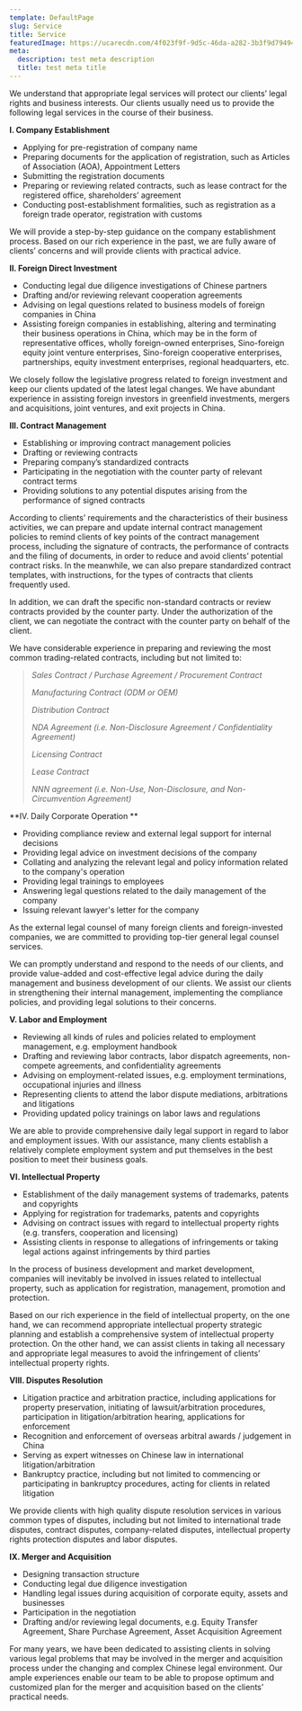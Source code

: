 ```yaml
---
template: DefaultPage
slug: Service
title: Service
featuredImage: https://ucarecdn.com/4f023f9f-9d5c-46da-a282-3b3f9d794947/
meta:
  description: test meta description
  title: test meta title
---
```

We understand that appropriate legal services will protect our clients’ legal rights and business interests. Our clients usually need us to provide the following legal services in the course of their business.

**I. Company Establishment**

* Applying for pre-registration of company name
* Preparing documents for the application of registration, such as Articles of Association (AOA), Appointment Letters
* Submitting the registration documents
* Preparing or reviewing related contracts, such as lease contract for the registered office, shareholders’ agreement
* Conducting post-establishment formalities, such as registration as a foreign trade operator, registration with customs

We will provide a step-by-step guidance on the company establishment process. Based on our rich experience in the past, we are fully aware of clients’ concerns and will provide clients with practical advice. 

**II. Foreign Direct Investment**

* Conducting legal due diligence investigations of Chinese partners
* Drafting and/or reviewing relevant cooperation agreements
* Advising on legal questions related to business models of foreign companies in China
* Assisting foreign companies in establishing, altering and terminating their business operations in China, which may be in the form of representative offices, wholly foreign-owned enterprises, Sino-foreign equity joint venture enterprises, Sino-foreign cooperative enterprises, partnerships, equity investment enterprises, regional headquarters, etc.

We closely follow the legislative progress related to foreign investment and keep our clients updated of the latest legal changes. We have abundant experience in assisting foreign investors in greenfield investments, mergers and acquisitions, joint ventures, and exit projects in China. 

**III. Contract Management**

* Establishing or improving contract management policies
* Drafting or reviewing contracts
* Preparing company’s standardized contracts
* Participating in the negotiation with the counter party of relevant contract terms
* Providing solutions to any potential disputes arising from the performance of signed contracts

According to clients’ requirements and the characteristics of their business activities, we can prepare and update internal contract management policies to remind clients of key points of the contract management process, including the signature of contracts, the performance of contracts and the filing of documents, in order to reduce and avoid clients’ potential contract risks. In the meanwhile, we can also prepare standardized contract templates, with instructions, for the types of contracts that clients frequently used.

In addition, we can draft the specific non-standard contracts or review contracts provided by the counter party. Under the authorization of the client, we can negotiate the contract with the counter party on behalf of the client. 

We have considerable experience in preparing and reviewing the most common trading-related contracts, including but not limited to: 

> *Sales Contract / Purchase Agreement / Procurement Contract*
>
>
> *Manufacturing Contract (ODM or OEM)*
>
>
> *Distribution Contract*
>
>
> *NDA Agreement (i.e. Non-Disclosure Agreement / Confidentiality Agreement)*
>
>
> *Licensing Contract*
>
>
> *Lease Contract*
>
>
> *NNN agreement (i.e. Non-Use, Non-Disclosure, and Non-Circumvention Agreement)*

**IV. Daily Corporate Operation **
* Providing compliance review and external legal support for internal decisions
* Providing legal advice on investment decisions of the company
* Collating and analyzing the relevant legal and policy information related to the company's operation
* Providing legal trainings to employees
* Answering legal questions related to the daily management of the company
* Issuing relevant lawyer's letter for the company

As the external legal counsel of many foreign clients and foreign-invested companies, we are committed to providing top-tier general legal counsel services.

We can promptly understand and respond to the needs of our clients, and provide value-added and cost-effective legal advice during the daily management and business development of our clients. We assist our clients in strengthening their internal management, implementing the compliance policies, and providing legal solutions to their concerns.

**V. Labor and Employment**
* Reviewing all kinds of rules and policies related to employment management, e.g. employment handbook
* Drafting and reviewing labor contracts, labor dispatch agreements, non-compete agreements, and confidentiality agreements
* Advising on employment-related issues, e.g. employment terminations, occupational injuries and illness
* Representing clients to attend the labor dispute mediations, arbitrations and litigations
* Providing updated policy trainings on labor laws and regulations

We are able to provide comprehensive daily legal support in regard to labor and employment issues. With our assistance, many clients establish a relatively complete employment system and put themselves in the best position to meet their business goals.

**VI. Intellectual Property**
* Establishment of the daily management systems of trademarks, patents and copyrights
* Applying for registration for trademarks, patents and copyrights
* Advising on contract issues with regard to intellectual property rights (e.g. transfers, cooperation and licensing) 
* Assisting clients in response to allegations of infringements or taking legal actions against infringements by third parties

In the process of business development and market development, companies will inevitably be involved in issues related to intellectual property, such as application for registration, management, promotion and protection.

Based on our rich experience in the field of intellectual property, on the one hand, we can recommend appropriate intellectual property strategic planning and establish a comprehensive system of intellectual property protection. On the other hand, we can assist clients in taking all necessary and appropriate legal measures to avoid the infringement of clients’ intellectual property rights.

**VIII. Disputes Resolution**
* Litigation practice and arbitration practice, including applications for property preservation, initiating of lawsuit/arbitration procedures, participation in litigation/arbitration hearing, applications for enforcement
* Recognition and enforcement of overseas arbitral awards / judgement in China
* Serving as expert witnesses on Chinese law in international litigation/arbitration
* Bankruptcy practice, including but not limited to commencing or participating in bankruptcy procedures, acting for clients in related litigation

We provide clients with high quality dispute resolution services in various common types of disputes, including but not limited to international trade disputes, contract disputes, company-related disputes, intellectual property rights protection disputes and labor disputes.

**IX. Merger and Acquisition**
* Designing transaction structure
* Conducting legal due diligence investigation
* Handling legal issues during acquisition of corporate equity, assets and businesses
* Participation in the negotiation
* Drafting and/or reviewing legal documents, e.g. Equity Transfer Agreement, Share Purchase Agreement, Asset Acquisition Agreement

For many years, we have been dedicated to assisting clients in solving various legal problems that may be involved in the merger and acquisition process under the changing and complex Chinese legal environment.  Our ample experiences enable our team to be able to propose optimum and customized plan for the merger and acquisition based on the clients’ practical needs.
